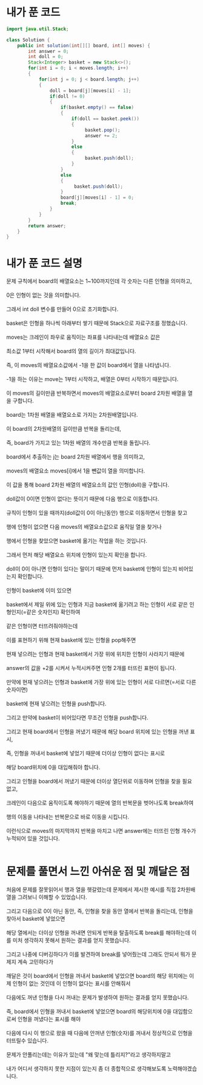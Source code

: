 # 내가 푼 코드
```java
import java.util.Stack;

class Solution {
    public int solution(int[][] board, int[] moves) {
        int answer = 0;
        int doll = 0;
        Stack<Integer> basket = new Stack<>();
        for(int i = 0; i < moves.length; i++)
        {
            for(int j = 0; j < board.length; j++)
            {
                doll = board[j][moves[i] - 1]; 
                if(doll != 0)
                {
                    if(basket.empty() == false)
                    {
                        if(doll == basket.peek())
                        {
                             basket.pop();
                             answer += 2;
                        }
                        else
                        {
                             basket.push(doll);
                        }
                    }
                    else
                    {
                         basket.push(doll);
                    }
                    board[j][moves[i] - 1] = 0;
                    break;
                }
            }
        }
        return answer;
    }
}
```

# 내가 푼 코드 설명

문제 규칙에서 board의 배열요소는 1~100까지인데 각 숫자는 다른 인형을 의미하고,<br><br>
0은 인형이 없는 것을 의미합니다.<br><br>
그래서 int doll 변수를 만들어 0으로 초기화합니다.<br><br>
basket은 인형을 하나씩 아래부터 쌓기 때문에 Stack으로 자료구조를 정했습니다.<br><br>
moves는 크레인이 좌우로 움직이는 좌표를 나타내는데 배열요소 값은<br><br>
최소값 1부터 시작해서 board의 열의 길이가 최대값입니다.<br><br>
즉, 이 moves의 배열요소값에서 -1을 한 값이 board에서 열을 나타냅니다.<br><br>
-1을 하는 이유는 move는 1부터 시작하고, 배열은 0부터 시작하기 때문입니다.<br><br>
이 moves의 길이만큼 반복하면서 moves의 배열요소로부터 board 2차원 배열을 열을 구합니다.<br><br>
board는 1차원 배열을 배열요소로 가지는 2차원배열입니다.<br><br>
이 board의 2차원배열의 길이만큼 반복을 돌리는데,<br><br>
즉, board가 가지고 있는 1차원 배열의 개수만큼 반복을 돌립니다.<br><br>
board에서 추출하는 j는 board 2차원 배열에서 행을 의미하고,<br><br>
moves의 배열요소 moves[i]에서 1을 뺀값이 열을 의미합니다.<br><br>
이 값을 통해 board 2차원 배열의 배열요소의 값인 인형(doll)을 구합니다.<br><br>
doll값이 0이면 인형이 없다는 뜻이기 때문에 다음 행으로 이동합니다.<br><br>
규칙이 인형이 있을 때까지(doll값이 0이 아닌동안) 행으로 이동하면서 인형을 찾고<br><br>
행에 인형이 없으면 다음 moves의 배열요소값으로 움직일 열을 찾거나<br><br>
행에서 인형을 찾았으면 basket에 옮기는 작업을 하는 것입니다.<br><br>
그래서 먼저 해당 배열요소 위치에 인형이 있는지 확인을 합니다.<br><br>
doll이 0이 아니면 인형이 있다는 말이기 때문에 먼저 basket에 인형이 있는지 비어있는지 확인합니다.<br><br>
인형이 basket에 이미 있으면<br><br>
basket에서 제일 위에 있는 인형과 지금 basket에 옮기려고 하는 인형이 서로 같은 인형인지(=같은 숫자인지) 확인하여<br><br>
같은 인형이면 터뜨려줘야하는데<br><br>
이를 표현하기 위해 현재 basket에 있는 인형을 pop해주면<br><br>
현재 넣으려는 인형과 현재 basket에서 가장 위에 위치한 인형이 사라지기 때문에<br><br>
answer의 값을 +2를 시켜서 누적시켜주면 인형 2개를 터뜨린 표현이 됩니다.<br><br>
만약에 현재 넣으려는 인형과 basket에 가장 위에 있는 인형이 서로 다르면(=서로 다른 숫자이면)<br><br>
basket에 현재 넣으려는 인형을 push합니다.<br><br>
그리고 만약에 basket이 비어있다면 무조건 인형을 push합니다.<br><br>
그리고 현재 board에서 인형을 꺼냈기 때문에 해당 board 위치에 있는 인형을 꺼낸 표시,<br><br>
즉, 인형을 꺼내서 basket에 넣었기 때문에 더이상 인형이 없다는 표시로<br><br>
해당 board위치에 0을 대입해줘야 합니다.<br><br>
그리고 인형을 board에서 꺼냈기 때문에 더이상 열단위로 이동하며 인형을 찾을 필요 없고,<br><br>
크레인이 다음으로 움직이도록 해야하기 때문에 열의 반복문을 벗어나도록 break하여<br><br>
행의 이동을 나타내는 반복문으로 바로 이동을 시킵니다.<br><br>
이런식으로 moves의 마지막까지 반복을 마치고 나면 answer에는 터뜨린 인형 개수가 누적되어 있을 것입니다.<br><br>

# 문제를 풀면서 느낀 아쉬운 점 및 깨달은 점

처음에 문제를 잘못읽어서 행과 열을 헷갈렸는데 문제에서 제시한 예시를 직접 2차원배열을 그려보니 이해할 수 있었습니다.<br><br>
그리고 다음으로 0이 아닌 동안, 즉, 인형을 찾을 동안 열에서 반복을 돌리는데, 인형을 찾아서 basket에 넣었으면<br><br>
해당 열에서는 더이상 인형을 꺼내면 안되게 반복을 탈출하도록 break를 해야하는데 이를 미처 생각하지 못해서 원하는 결과를 얻지 못했습니다.<br><br>
그리고 나중에 디버깅하다가 이를 발견하여 break를 넣어줬는데 그래도 안되서 뭐가 문제지 계속 고민하다가<br><br>
깨달은 것이 board에서 인형을 꺼내서 basket에 넣었으면 board의 해당 위치에는 이제 인형이 없는 것인데 이 인형이 없다는 표시를 안해줘서<br><br>
다음에도 꺼낸 인형을 다시 꺼내는 문제가 발생하여 원하는 결과를 얻지 못했습니다.<br><br>
즉, board에서 인형을 꺼내서 basket에 넣었으면 board의 해당위치에 0을 대입함으로써 인형을 꺼냈다는 표시를 해야<br><br>
다음에 다시 이 행으로 왔을 때 다음에 안꺼낸 인형(숫자)를 꺼내서 정상적으로 인형을 터뜨릴수 있습니다.<br><br>
문제가 안풀리는데는 이유가 있는데 "왜 맞는데 틀리지?"라고 생각하지말고<br><br>
내가 어디서 생각하지 못한 지점이 있는지 좀 더 종합적으로 생각해보도록 노력해야겠습니다.
